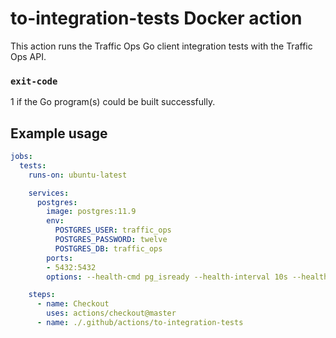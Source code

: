 <!--
  Licensed to the Apache Software Foundation (ASF) under one
  or more contributor license agreements.  See the NOTICE file
  distributed with this work for additional information
  regarding copyright ownership.  The ASF licenses this file
  to you under the Apache License, Version 2.0 (the
  "License"); you may not use this file except in compliance
  with the License.  You may obtain a copy of the License at

    http://www.apache.org/licenses/LICENSE-2.0

  Unless required by applicable law or agreed to in writing,
  software distributed under the License is distributed on an
  "AS IS" BASIS, WITHOUT WARRANTIES OR CONDITIONS OF ANY
  KIND, either express or implied.  See the License for the
  specific language governing permissions and limitations
  under the License.
-->

# to-integration-tests Docker action
This action runs the Traffic Ops Go client integration tests with the Traffic
Ops API.

### `exit-code`
1 if the Go program(s) could be built successfully.

## Example usage
```yaml
jobs:
  tests:
    runs-on: ubuntu-latest

    services:
      postgres:
        image: postgres:11.9
        env:
          POSTGRES_USER: traffic_ops
          POSTGRES_PASSWORD: twelve
          POSTGRES_DB: traffic_ops
        ports:
        - 5432:5432
        options: --health-cmd pg_isready --health-interval 10s --health-timeout 5s --health-retries 5

    steps:
      - name: Checkout
        uses: actions/checkout@master
      - name: ./.github/actions/to-integration-tests
```
